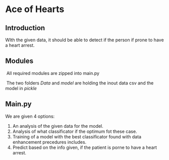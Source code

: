# Ace of Hearts

## Introduction

WIth the given data, it should be able to detect if the person if prone to have a heart arrest. 

## Modules

​	All required modules are zipped into main.py

​	The two folders *Data* and *model* are holding the inout data csv and the model in *pickle*  

## Main.py

We are given 4 options:

1. An analysis of the given data for the model.
2. Analysis of what classificator if the optimum fot these case.
3. Training of a model with the best classificator found with data enhancement precedures includes.
4. Predict based on the info given, if the patient is porne to have a heart arrest.

